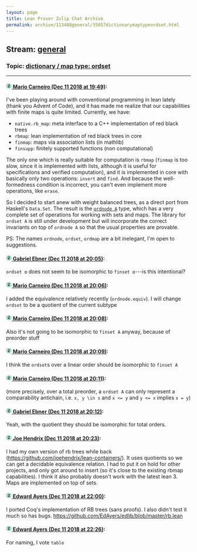 ```yaml
---
layout: page
title: Lean Prover Zulip Chat Archive 
permalink: archive/113488general/35057dictionarymaptypeordset.html
---
```


## Stream: [general](index.html)
### Topic: [dictionary / map type: ordset](35057dictionarymaptypeordset.html)

---

#### [![Click to go to Zulip](../../assets/img/zulip2.png) Mario Carneiro (Dec 11 2018 at 19:49)](https://leanprover.zulipchat.com/#narrow/stream/113488-general/topic/dictionary%20/%20map%20type%3A%20ordset/near/151471035):
I've been playing around with conventional programming in lean lately (thank you Advent of Code), and it has made me realize that our capabilities with finite maps is quite limited. Currently, we have:

* `native.rb_map`: meta interface to a C++ implementation of red black trees
* `rbmap`: lean implementation of red black trees in core
* `finmap`: maps via association lists (in mathlib)
* `finsupp`: finitely supported functions (non computational)

The only one which is really suitable for computation is `rbmap` (`finmap` is too slow, since it is implemented with lists, although it is useful for specifications and verified computation), and it is implemented in core with basically only two operations: `insert` and `find`. And because the well-formedness condition is incorrect, you can't even implement more operations, like `erase`.

So I decided to start anew with weight balanced trees, as a direct port from Haskell's `Data.Set`. The result is the [`ordnode A`](https://github.com/leanprover-community/mathlib/blob/ordmap/data/ordmap/ordnode.lean) type, which has a very complete set of operations for working with sets and maps. The library for `ordset A` is still under development but will incorporate the correct invariants on top of `ordnode A` so that the usual properties are provable.

PS: The names `ordnode`, `ordset`, `ordmap` are a bit inelegant, I'm open to suggestions.

#### [![Click to go to Zulip](../../assets/img/zulip2.png) Gabriel Ebner (Dec 11 2018 at 20:05)](https://leanprover.zulipchat.com/#narrow/stream/113488-general/topic/dictionary%20/%20map%20type%3A%20ordset/near/151472291):
`ordset α` does not seem to be isomorphic to `finset α`---is this intentional?

#### [![Click to go to Zulip](../../assets/img/zulip2.png) Mario Carneiro (Dec 11 2018 at 20:06)](https://leanprover.zulipchat.com/#narrow/stream/113488-general/topic/dictionary%20/%20map%20type%3A%20ordset/near/151472428):
I added the equivalence relatively recently (`ordnode.equiv`). I will change `ordset` to be a quotient of the current subtype

#### [![Click to go to Zulip](../../assets/img/zulip2.png) Mario Carneiro (Dec 11 2018 at 20:08)](https://leanprover.zulipchat.com/#narrow/stream/113488-general/topic/dictionary%20/%20map%20type%3A%20ordset/near/151472565):
Also it's not going to be isomorphic to `finset A` anyway, because of preorder stuff

#### [![Click to go to Zulip](../../assets/img/zulip2.png) Mario Carneiro (Dec 11 2018 at 20:09)](https://leanprover.zulipchat.com/#narrow/stream/113488-general/topic/dictionary%20/%20map%20type%3A%20ordset/near/151472607):
I think the `ordset`s over a linear order should be isomorphic to `finset A`

#### [![Click to go to Zulip](../../assets/img/zulip2.png) Mario Carneiro (Dec 11 2018 at 20:11)](https://leanprover.zulipchat.com/#narrow/stream/113488-general/topic/dictionary%20/%20map%20type%3A%20ordset/near/151472787):
(more precisely, over a total preorder, a `ordset A` can only represent a comparability antichain, i.e. `x, y \in s` and `x <= y` and `y <= x` implies `x = y`)

#### [![Click to go to Zulip](../../assets/img/zulip2.png) Gabriel Ebner (Dec 11 2018 at 20:12)](https://leanprover.zulipchat.com/#narrow/stream/113488-general/topic/dictionary%20/%20map%20type%3A%20ordset/near/151472863):
Yeah, with the quotient they should be isomorphic for total orders.

#### [![Click to go to Zulip](../../assets/img/zulip2.png) Joe Hendrix (Dec 11 2018 at 20:23)](https://leanprover.zulipchat.com/#narrow/stream/113488-general/topic/dictionary%20/%20map%20type%3A%20ordset/near/151473732):
I had my own version of rb trees  while back (https://github.com/joehendrix/lean-containers/).  It uses quotients so we can get a decidable equivalence relation.
I had to put it on hold for other projects, and only got around to insert (so it's close to the existing rbmap capabilities).  I think it also probably doesn't work with the latest lean 3.  Maps are implemented on top of sets.

#### [![Click to go to Zulip](../../assets/img/zulip2.png) Edward Ayers (Dec 11 2018 at 22:00)](https://leanprover.zulipchat.com/#narrow/stream/113488-general/topic/dictionary%20/%20map%20type%3A%20ordset/near/151480189):
I ported Coq's implementation of RB trees (sans proofs).  I also didn't test it much so has bugs.
https://github.com/EdAyers/edlib/blob/master/rb.lean

#### [![Click to go to Zulip](../../assets/img/zulip2.png) Edward Ayers (Dec 11 2018 at 22:26)](https://leanprover.zulipchat.com/#narrow/stream/113488-general/topic/dictionary%20/%20map%20type%3A%20ordset/near/151481780):
For naming, I vote `table`

